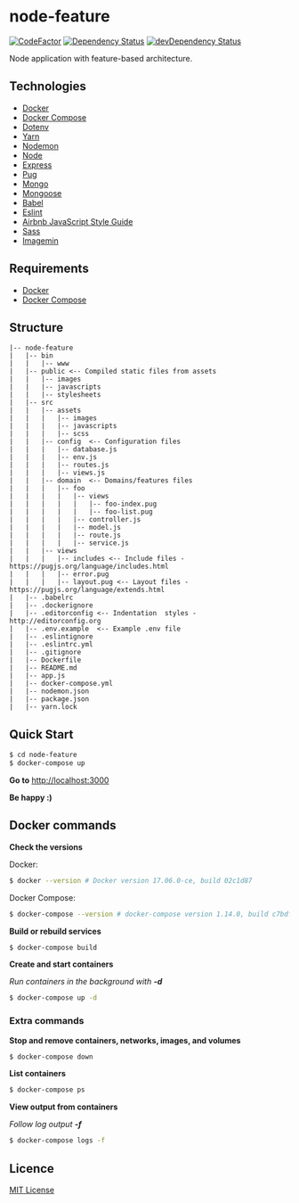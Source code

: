 # node-feature

[![CodeFactor](https://www.codefactor.io/repository/github/danielrohers/node-feature/badge)](https://www.codefactor.io/repository/github/danielrohers/node-feature)
[![Dependency Status](https://david-dm.org/danielrohers/node-feature.svg)](https://david-dm.org/danielrohers/node-feature)
[![devDependency Status](https://david-dm.org/danielrohers/node-feature/dev-status.svg)](https://david-dm.org/danielrohers/node-feature#info=devDependencies)

Node application with feature-based architecture.

## Technologies
* [Docker](https://www.docker.com)
* [Docker Compose](https://docs.docker.com/compose)
* [Dotenv](https://www.npmjs.com/package/dotenv)
* [Yarn](https://yarnpkg.com)
* [Nodemon](http://nodemon.io)
* [Node](https://nodejs.org)
* [Express](http://expressjs.com)
* [Pug](https://pugjs.org)
* [Mongo](https://www.mongodb.com)
* [Mongoose](http://mongoosejs.com)
* [Babel](https://babeljs.io)
* [Eslint](https://eslint.org)
* [Airbnb JavaScript Style Guide](https://github.com/airbnb/javascript)
* [Sass](http://sass-lang.com)
* [Imagemin](https://github.com/imagemin/imagemin)


## Requirements

* [Docker](https://docs.docker.com/engine/installation)
* [Docker Compose](https://docs.docker.com/compose/install)


## Structure

```
|-- node-feature
|   |-- bin
|   |   |-- www
|   |-- public <-- Compiled static files from assets
|   |   |-- images
|   |   |-- javascripts
|   |   |-- stylesheets
|   |-- src
|   |   |-- assets
|   |   |   |-- images
|   |   |   |-- javascripts
|   |   |   |-- scss
|   |   |-- config  <-- Configuration files
|   |   |   |-- database.js
|   |   |   |-- env.js
|   |   |   |-- routes.js
|   |   |   |-- views.js
|   |   |-- domain  <-- Domains/features files
|   |   |   |-- foo
|   |   |   |   |-- views
|   |   |   |   |   |-- foo-index.pug
|   |   |   |   |   |-- foo-list.pug
|   |   |   |   |-- controller.js
|   |   |   |   |-- model.js
|   |   |   |   |-- route.js
|   |   |   |   |-- service.js
|   |   |-- views
|   |   |   |-- includes <-- Include files - https://pugjs.org/language/includes.html
|   |   |   |-- error.pug
|   |   |   |-- layout.pug <-- Layout files - https://pugjs.org/language/extends.html
|   |-- .babelrc
|   |-- .dockerignore
|   |-- .editorconfig <-- Indentation  styles - http://editorconfig.org
|   |-- .env.example  <-- Example .env file
|   |-- .eslintignore
|   |-- .eslintrc.yml
|   |-- .gitignore
|   |-- Dockerfile
|   |-- README.md
|   |-- app.js
|   |-- docker-compose.yml
|   |-- nodemon.json
|   |-- package.json
|   |-- yarn.lock
```

## Quick Start

```bash
$ cd node-feature
$ docker-compose up
```

**Go to** [http://localhost:3000](http://localhost:3000)

**Be happy :)**

## Docker commands

**Check the versions**

Docker:
```bash
$ docker --version # Docker version 17.06.0-ce, build 02c1d87
```

Docker Compose:
```bash
$ docker-compose --version # docker-compose version 1.14.0, build c7bdf9e
```

**Build or rebuild services**

```bash
$ docker-compose build
```

**Create and start containers**

*Run containers in the background with **-d***

```bash
$ docker-compose up -d
```

### Extra commands

**Stop and remove containers, networks, images, and volumes**

```bash
$ docker-compose down
```

**List containers**

```bash
$ docker-compose ps
```

**View output from containers**

*Follow log output **-f***

```bash
$ docker-compose logs -f
```

## Licence
[MIT License](LICENSE)
